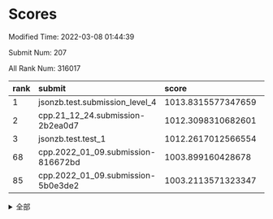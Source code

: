 # Scores

Modified Time: 2022-03-08 01:44:39

Submit Num: 207

All Rank Num: 316017

| rank |               submit               |       score        |       sigma        | pk_num |
| :--- | :--------------------------------- | :----------------- | :----------------- | :----- |
| 1    | jsonzb.test.submission_level_4     | 1013.8315577347659 | 0.8320600779592561 | 6107   |
| 2    | cpp.21_12_24.submission-2b2ea0d7   | 1012.3098310682601 | 0.7923616160129484 | 6105   |
| 3    | jsonzb.test.test_1                 | 1012.2617012566554 | 0.7986798132182181 | 6110   |
| 68   | cpp.2022_01_09.submission-816672bd | 1003.899160428678  | 0.7177716724873868 | 6104   |
| 85   | cpp.2022_01_09.submission-5b0e3de2 | 1003.2113571323347 | 0.7156236683371529 | 6104   |


<details>
<summary>全部</summary>

| rank |                 submit                 |       score        |       sigma        | pk_num |
| :--- | :------------------------------------- | :----------------- | :----------------- | :----- |
| 1    | jsonzb.test.submission_level_4         | 1013.8315577347659 | 0.8320600779592561 | 6107   |
| 2    | cpp.21_12_24.submission-2b2ea0d7       | 1012.3098310682601 | 0.7923616160129484 | 6105   |
| 3    | jsonzb.test.test_1                     | 1012.2617012566554 | 0.7986798132182181 | 6110   |
| 4    | gobigger.level_3.submission_level_3_39 | 1011.4372765209889 | 0.7831291507427985 | 6103   |
| 5    | gobigger.level_3.submission_level_3_11 | 1011.2284072979313 | 0.7676609216530137 | 6100   |
| 6    | gobigger.level_3.submission_level_3_46 | 1011.2228451010571 | 0.7711826474758955 | 6106   |
| 7    | gobigger.level_3.submission_level_3_43 | 1011.1117291619095 | 0.7700024501805669 | 6107   |
| 8    | gobigger.level_3.submission_level_3_17 | 1010.9549563597624 | 0.7653009915356862 | 6102   |
| 9    | gobigger.level_3.submission_level_3_21 | 1010.9373244289234 | 0.789335790350653  | 6101   |
| 10   | gobigger.level_3.submission_level_3_19 | 1010.9196264033228 | 0.7579942786331646 | 6110   |
| 11   | gobigger.level_3.submission_level_3_38 | 1010.698052555573  | 0.7812657028753289 | 6110   |
| 12   | gobigger.level_3.submission_level_3_49 | 1010.6446085136299 | 0.7565341530108214 | 6103   |
| 13   | gobigger.level_3.submission_level_3_36 | 1010.5108278333547 | 0.7893004770882844 | 6109   |
| 14   | gobigger.level_3.submission_level_3_13 | 1010.4840181248767 | 0.7691347490938281 | 6105   |
| 15   | gobigger.level_3.submission_level_3_41 | 1010.4783884242843 | 0.7451977986677747 | 6109   |
| 16   | gobigger.level_3.submission_level_3_6  | 1010.4253347378309 | 0.7719566837214792 | 6106   |
| 17   | gobigger.level_3.submission_level_3_14 | 1010.382065312934  | 0.7637222215549444 | 6109   |
| 18   | gobigger.level_3.submission_level_3_33 | 1010.3632355380839 | 0.7337567615109024 | 6107   |
| 19   | gobigger.level_3.submission_level_3_10 | 1010.2854164004805 | 0.7531713916713983 | 6107   |
| 20   | gobigger.level_3.submission_level_3_34 | 1010.1808167794396 | 0.7587516847489436 | 6108   |
| 21   | gobigger.level_3.submission_level_3_47 | 1010.1521287395027 | 0.7787537060725758 | 6105   |
| 22   | gobigger.level_3.submission_level_3_4  | 1010.0379931613095 | 0.7688587334583813 | 6101   |
| 23   | gobigger.level_3.submission_level_3_26 | 1009.987734158925  | 0.7542454391635609 | 6104   |
| 24   | gobigger.level_3.submission_level_3_22 | 1009.9678447736148 | 0.7394591550926034 | 6107   |
| 25   | gobigger.level_3.submission_level_3_44 | 1009.9675139893479 | 0.7466606511215477 | 6110   |
| 26   | gobigger.level_3.submission_level_3_16 | 1009.9372612563252 | 0.7487170493436087 | 6109   |
| 27   | gobigger.level_3.submission_level_3_40 | 1009.9150474574341 | 0.738729865371479  | 6108   |
| 28   | gobigger.level_3.submission_level_3_30 | 1009.889125759667  | 0.7527394006552628 | 6111   |
| 29   | gobigger.level_3.submission_level_3_23 | 1009.7861412500052 | 0.7284515569872563 | 6103   |
| 30   | gobigger.level_3.submission_level_3_27 | 1009.772753720773  | 0.7418704096812719 | 6103   |
| 31   | gobigger.level_3.submission_level_3_0  | 1009.6207169370101 | 0.7536740301292513 | 6110   |
| 32   | gobigger.level_3.submission_level_3_48 | 1009.5994382339666 | 0.7577015326952876 | 6107   |
| 33   | gobigger.level_3.submission_level_3_42 | 1009.4821115589658 | 0.7730962929454364 | 6109   |
| 34   | gobigger.level_3.submission_level_3_2  | 1009.4693813363253 | 0.7575116464927024 | 6109   |
| 35   | gobigger.level_3.submission_level_3_31 | 1009.4442018481185 | 0.7738315902077705 | 6105   |
| 36   | gobigger.level_3.submission_level_3_37 | 1009.3848429971672 | 0.758705304535023  | 6105   |
| 37   | gobigger.level_3.submission_level_3_15 | 1009.3641641942511 | 0.7446642456250342 | 6110   |
| 38   | gobigger.level_3.submission_level_3_8  | 1009.3633441217371 | 0.7718245933661926 | 6108   |
| 39   | gobigger.level_3.submission_level_3_5  | 1009.3351357053481 | 0.7446189795251109 | 6106   |
| 40   | gobigger.level_3.submission_level_3_1  | 1009.2792580353304 | 0.7532906396121988 | 6103   |
| 41   | gobigger.level_3.submission_level_3_3  | 1009.2627750517587 | 0.7517842864377776 | 6105   |
| 42   | gobigger.level_3.submission_level_3_32 | 1009.241556220963  | 0.7500138788136378 | 6105   |
| 43   | gobigger.level_3.submission_level_3_35 | 1009.2010892204058 | 0.7450681988254212 | 6104   |
| 44   | gobigger.level_3.submission_level_3_28 | 1009.1790672215614 | 0.745672819458182  | 6105   |
| 45   | gobigger.level_3.submission_level_3_18 | 1009.1325184428299 | 0.7386438642920619 | 6106   |
| 46   | gobigger.level_3.submission_level_3_7  | 1009.127727340489  | 0.7705892023882307 | 6107   |
| 47   | gobigger.level_3.submission_level_3_20 | 1008.9665589019589 | 0.7644671460951331 | 6108   |
| 48   | gobigger.level_3.submission_level_3_9  | 1008.8156319365015 | 0.7650960032995492 | 6106   |
| 49   | gobigger.level_3.submission_level_3_12 | 1008.7793147065847 | 0.7362029339496575 | 6112   |
| 50   | gobigger.level_3.submission_level_3_45 | 1008.7438426175637 | 0.7501365961749575 | 6103   |
| 51   | gobigger.level_3.submission_level_3_25 | 1008.7339529150963 | 0.7356002083775781 | 6102   |
| 52   | gobigger.level_3.submission_level_3_24 | 1008.564885244028  | 0.736565358925425  | 6107   |
| 53   | gobigger.level_3.submission_level_3_29 | 1008.4108609162147 | 0.7325147292561827 | 6110   |
| 54   | gobigger.level_1.submission_level_1_4  | 1004.6033376540532 | 0.7151919205533968 | 6106   |
| 55   | gobigger.level_1.submission_level_1_31 | 1004.4811043182431 | 0.7243976410163944 | 6107   |
| 56   | gobigger.level_1.submission_level_1_44 | 1004.4774554712618 | 0.719259838598028  | 6107   |
| 57   | gobigger.level_1.submission_level_1_5  | 1004.3257106389927 | 0.7145670274589283 | 6104   |
| 58   | gobigger.level_1.submission_level_1_42 | 1004.3141339108332 | 0.7142168967048202 | 6102   |
| 59   | gobigger.level_1.submission_level_1_12 | 1004.1852875513816 | 0.7186983866010918 | 6102   |
| 60   | gobigger.level_1.submission_level_1_39 | 1004.1235064177006 | 0.7092801943507921 | 6114   |
| 61   | gobigger.level_1.submission_level_1_10 | 1004.1084731970731 | 0.7362181806676583 | 6110   |
| 62   | gobigger.level_1.submission_level_1_47 | 1004.0780319257527 | 0.7124559577385274 | 6105   |
| 63   | gobigger.level_1.submission_level_1_45 | 1004.0305083793752 | 0.7093205551169046 | 6111   |
| 64   | gobigger.level_1.submission_level_1_37 | 1004.0195360213877 | 0.7141937485746421 | 6106   |
| 65   | gobigger.level_1.submission_level_1_14 | 1004.013537087394  | 0.7363298861820693 | 6114   |
| 66   | gobigger.level_1.submission_level_1_3  | 1003.9846427426801 | 0.7282098174133986 | 6105   |
| 67   | gobigger.level_1.submission_level_1_22 | 1003.9477718704385 | 0.7167365912082876 | 6108   |
| 68   | cpp.2022_01_09.submission-816672bd     | 1003.899160428678  | 0.7177716724873868 | 6104   |
| 69   | gobigger.level_1.submission_level_1_18 | 1003.8959596704558 | 0.7067510657416517 | 6102   |
| 70   | gobigger.level_1.submission_level_1_46 | 1003.8587452165976 | 0.7282649420291395 | 6109   |
| 71   | gobigger.level_1.submission_level_1_21 | 1003.7594186422361 | 0.7175654904285418 | 6108   |
| 72   | gobigger.level_1.submission_level_1_32 | 1003.7409043080576 | 0.7089241275495699 | 6106   |
| 73   | gobigger.level_1.submission_level_1_24 | 1003.7223970495239 | 0.7158147348478777 | 6105   |
| 74   | gobigger.level_1.submission_level_1_11 | 1003.6948504967168 | 0.7210899485844435 | 6103   |
| 75   | gobigger.level_1.submission_level_1_17 | 1003.6484005183255 | 0.7252498183419614 | 6109   |
| 76   | gobigger.level_1.submission_level_1_34 | 1003.6402809149183 | 0.7145796390813197 | 6111   |
| 77   | gobigger.level_1.submission_level_1_25 | 1003.5508615333201 | 0.7206872115838285 | 6106   |
| 78   | gobigger.level_1.submission_level_1_0  | 1003.5470364107921 | 0.7132061524571771 | 6106   |
| 79   | gobigger.level_1.submission_level_1_40 | 1003.5221320422468 | 0.7128220639498457 | 6107   |
| 80   | gobigger.level_1.submission_level_1_26 | 1003.4905556534917 | 0.7179475721993005 | 6109   |
| 81   | gobigger.level_1.submission_level_1_33 | 1003.4352790754185 | 0.7175884048169843 | 6105   |
| 82   | gobigger.level_1.submission_level_1_48 | 1003.4107571483814 | 0.7143360567161102 | 6110   |
| 83   | gobigger.level_1.submission_level_1_8  | 1003.3230045583805 | 0.7060101087225411 | 6106   |
| 84   | gobigger.level_1.submission_level_1_27 | 1003.3018786627899 | 0.7213789063498106 | 6105   |
| 85   | cpp.2022_01_09.submission-5b0e3de2     | 1003.2113571323347 | 0.7156236683371529 | 6104   |
| 86   | gobigger.level_1.submission_level_1_15 | 1003.1673475170951 | 0.7035156850377676 | 6108   |
| 87   | gobigger.level_1.submission_level_1_23 | 1003.1470195652965 | 0.7104649325156926 | 6115   |
| 88   | gobigger.level_1.submission_level_1_38 | 1003.1373295981592 | 0.7193108747786181 | 6107   |
| 89   | gobigger.level_1.submission_level_1_6  | 1003.0921155170615 | 0.7208244991048798 | 6107   |
| 90   | gobigger.level_1.submission_level_1_1  | 1003.0140604613133 | 0.7097538235871496 | 6113   |
| 91   | gobigger.level_1.submission_level_1_19 | 1003.013675950463  | 0.7173371169560893 | 6106   |
| 92   | gobigger.level_1.submission_level_1_36 | 1002.9502281482902 | 0.7126560111598167 | 6103   |
| 93   | gobigger.level_1.submission_level_1_9  | 1002.946526245755  | 0.707565178414895  | 6102   |
| 94   | gobigger.level_1.submission_level_1_41 | 1002.9403319056479 | 0.7160186367311584 | 6103   |
| 95   | gobigger.level_1.submission_level_1_16 | 1002.7600412761177 | 0.7196785820226159 | 6108   |
| 96   | gobigger.level_1.submission_level_1_29 | 1002.6356252479634 | 0.7208431408305424 | 6106   |
| 97   | gobigger.level_1.submission_level_1_30 | 1002.5596038851577 | 0.7194750772407411 | 6106   |
| 98   | gobigger.level_1.submission_level_1_7  | 1002.4769121176337 | 0.7177699400945718 | 6105   |
| 99   | gobigger.level_1.submission_level_1_35 | 1002.3994575794261 | 0.7200193046262915 | 6107   |
| 100  | gobigger.level_1.submission_level_1_49 | 1002.3098843623051 | 0.7114596951630842 | 6107   |
| 101  | gobigger.level_1.submission_level_1_20 | 1002.2722279412321 | 0.7100646355865252 | 6109   |
| 102  | gobigger.level_1.submission_level_1_13 | 1002.1773565218075 | 0.6955642443434394 | 6109   |
| 103  | gobigger.level_1.submission_level_1_2  | 1002.1520788220342 | 0.7167774468960778 | 6104   |
| 104  | gobigger.level_1.submission_level_1_43 | 1002.0083990464234 | 0.7003090696439214 | 6110   |
| 105  | gobigger.level_1.submission_level_1_28 | 1001.5691831719311 | 0.7053648441176037 | 6109   |
| 106  | gobigger.random.submission_random_8    | 997.498021937963   | 0.7151834483718171 | 6107   |
| 107  | gobigger.random.submission_random_7    | 997.1212593542684  | 0.7128731344516689 | 6108   |
| 108  | gobigger.random.submission_random_0    | 997.0988491673581  | 0.6930791340003186 | 6110   |
| 109  | gobigger.random.submission_random_36   | 997.0231632832981  | 0.6983050290158418 | 6103   |
| 110  | gobigger.random.submission_random_17   | 997.0199097589953  | 0.7016166673733746 | 6105   |
| 111  | gobigger.random.submission_random_18   | 997.0002035734511  | 0.6956025260049159 | 6107   |
| 112  | gobigger.random.submission_random_26   | 996.853901800739   | 0.7098277678913603 | 6110   |
| 113  | gobigger.random.submission_random_49   | 996.6746181011378  | 0.7138127880602673 | 6108   |
| 114  | gobigger.random.submission_random_30   | 996.6509132830448  | 0.7043942508155401 | 6103   |
| 115  | gobigger.random.submission_random_16   | 996.6484300995423  | 0.7102521091854832 | 6108   |
| 116  | gobigger.random.submission_random_15   | 996.6145973856143  | 0.6948945806074569 | 6108   |
| 117  | gobigger.random.submission_random_42   | 996.547467216888   | 0.705949618898444  | 6106   |
| 118  | gobigger.random.submission_random_45   | 996.5294024842276  | 0.7227051763520373 | 6107   |
| 119  | gobigger.random.submission_random_3    | 996.4760680076225  | 0.7085258467905335 | 6103   |
| 120  | gobigger.random.submission_random_28   | 996.440189521337   | 0.7159227890224463 | 6105   |
| 121  | gobigger.random.submission_random_13   | 996.4383335264209  | 0.7144850435909592 | 6107   |
| 122  | gobigger.random.submission_random_11   | 996.4324695176651  | 0.7181676224755849 | 6108   |
| 123  | gobigger.random.submission_random_33   | 996.3861366593958  | 0.7184043494595596 | 6105   |
| 124  | gobigger.random.submission_random_21   | 996.3173789293513  | 0.7168831993877659 | 6108   |
| 125  | gobigger.random.submission_random_20   | 996.2776838296948  | 0.7047841726052437 | 6104   |
| 126  | gobigger.random.submission_random_47   | 996.242315397877   | 0.7136620214234098 | 6109   |
| 127  | gobigger.random.submission_random_43   | 996.2419265832782  | 0.7061463745993279 | 6102   |
| 128  | gobigger.random.submission_random_44   | 996.1862301476411  | 0.7206059646308948 | 6104   |
| 129  | gobigger.random.submission_random_29   | 996.1749114269041  | 0.7167529806300326 | 6110   |
| 130  | gobigger.random.submission_random_39   | 996.1578095110879  | 0.7114838621914671 | 6108   |
| 131  | gobigger.random.submission_random_31   | 996.1363947852024  | 0.7134438527505352 | 6105   |
| 132  | gobigger.random.submission_random_32   | 996.1093839057866  | 0.7007783042654478 | 6108   |
| 133  | gobigger.random.submission_random_40   | 996.0886720394428  | 0.7203089062740426 | 6108   |
| 134  | gobigger.random.submission_random_41   | 996.0448550466305  | 0.7180822287350171 | 6108   |
| 135  | gobigger.random.submission_random_1    | 996.0248620271311  | 0.7029323774021465 | 6104   |
| 136  | gobigger.random.submission_random_14   | 996.0213808387875  | 0.7136233387393628 | 6106   |
| 137  | gobigger.random.submission_random_5    | 995.9914144682907  | 0.7135412275052134 | 6106   |
| 138  | gobigger.random.submission_random_23   | 995.9841859571156  | 0.7123129466425064 | 6107   |
| 139  | gobigger.random.submission_random_9    | 995.7971783316068  | 0.7103917947960968 | 6110   |
| 140  | gobigger.random.submission_random_38   | 995.7956665789186  | 0.7153805619921211 | 6104   |
| 141  | gobigger.random.submission_random_48   | 995.7952739026207  | 0.7048445577568906 | 6114   |
| 142  | gobigger.random.submission_random_24   | 995.7539600846353  | 0.7191514919430041 | 6100   |
| 143  | gobigger.random.submission_random_6    | 995.7369938369534  | 0.7185688596302814 | 6105   |
| 144  | gobigger.random.submission_random_10   | 995.7295077872378  | 0.711443102288416  | 6110   |
| 145  | gobigger.random.submission_random_37   | 995.5740514023531  | 0.7234159275569836 | 6109   |
| 146  | gobigger.random.submission_random_22   | 995.5422893431588  | 0.7115670164054119 | 6105   |
| 147  | gobigger.random.submission_random_46   | 995.4381254022037  | 0.7158955382828739 | 6104   |
| 148  | gobigger.random.submission_random_34   | 995.42458716631    | 0.7114394294215324 | 6106   |
| 149  | gobigger.random.submission_random_12   | 995.2016221268884  | 0.7051320280697373 | 6105   |
| 150  | gobigger.random.submission_random_27   | 995.1852709214041  | 0.7169779189115643 | 6104   |
| 151  | gobigger.random.submission_random_25   | 994.7987984512326  | 0.7106383418019658 | 6108   |
| 152  | gobigger.random.submission_random_35   | 994.6386371816844  | 0.7200744315575954 | 6106   |
| 153  | gobigger.random.submission_random_4    | 994.5343223035289  | 0.7141322754099841 | 6110   |
| 154  | gobigger.random.submission_random_2    | 994.4338269979013  | 0.732815043597457  | 6107   |
| 155  | gobigger.random.submission_random_19   | 994.3225464759871  | 0.7201615784920491 | 6098   |
| 156  | gobigger.level_2.submission_level_2_12 | 993.9720917497873  | 0.7341080407125854 | 6101   |
| 157  | gobigger.level_2.submission_level_2_3  | 993.8073607595437  | 0.7293273506230524 | 6107   |
| 158  | gobigger.level_2.submission_level_2_7  | 993.774280883607   | 0.7314956240717589 | 6107   |
| 159  | gobigger.level_2.submission_level_2_25 | 993.7592354800818  | 0.7333564456273597 | 6107   |
| 160  | gobigger.level_2.submission_level_2_28 | 993.7048535431518  | 0.7488097934721202 | 6110   |
| 161  | gobigger.level_2.submission_level_2_34 | 993.3177601088719  | 0.7392763116572401 | 6105   |
| 162  | gobigger.level_2.submission_level_2_48 | 993.2986112883242  | 0.7448725347562836 | 6115   |
| 163  | gobigger.level_2.submission_level_2_32 | 993.2875795484974  | 0.7325426969091008 | 6104   |
| 164  | gobigger.level_2.submission_level_2_43 | 993.2389608204744  | 0.731943448373167  | 6107   |
| 165  | gobigger.level_2.submission_level_2_36 | 993.1626153487045  | 0.7459000965713593 | 6109   |
| 166  | gobigger.level_2.submission_level_2_21 | 993.0488778626004  | 0.7266792415392552 | 6106   |
| 167  | gobigger.level_2.submission_level_2_26 | 992.9369985576333  | 0.736223314424007  | 6112   |
| 168  | gobigger.level_2.submission_level_2_2  | 992.9297037966181  | 0.7487295778444517 | 6106   |
| 169  | gobigger.level_2.submission_level_2_38 | 992.9213906794947  | 0.7479538630732216 | 6105   |
| 170  | gobigger.level_2.submission_level_2_49 | 992.7260245850464  | 0.7400356779557034 | 6108   |
| 171  | gobigger.level_2.submission_level_2_39 | 992.7136495095532  | 0.7386215192294263 | 6110   |
| 172  | gobigger.level_2.submission_level_2_47 | 992.6393244953668  | 0.7449753099883802 | 6112   |
| 173  | gobigger.level_2.submission_level_2_19 | 992.5478584371939  | 0.7399773547192042 | 6108   |
| 174  | gobigger.level_2.submission_level_2_27 | 992.5251933191046  | 0.7530690335290299 | 6109   |
| 175  | gobigger.level_2.submission_level_2_0  | 992.4458288087197  | 0.7361045297676709 | 6108   |
| 176  | gobigger.level_2.submission_level_2_46 | 992.4259926442317  | 0.7379092387294867 | 6105   |
| 177  | gobigger.level_2.submission_level_2_15 | 992.2306011350026  | 0.7440753343013373 | 6105   |
| 178  | gobigger.level_2.submission_level_2_42 | 992.1615140642091  | 0.7425731081856578 | 6109   |
| 179  | gobigger.level_2.submission_level_2_13 | 992.1500524259552  | 0.735704263083704  | 6111   |
| 180  | gobigger.level_2.submission_level_2_5  | 992.1487061753352  | 0.743426318073192  | 6105   |
| 181  | gobigger.level_2.submission_level_2_30 | 992.1189916482944  | 0.7388468784589006 | 6108   |
| 182  | gobigger.level_2.submission_level_2_33 | 991.9989427312524  | 0.7390318260786924 | 6104   |
| 183  | gobigger.level_2.submission_level_2_22 | 991.8794181415541  | 0.7626367005378987 | 6102   |
| 184  | gobigger.level_2.submission_level_2_41 | 991.8606793845692  | 0.7589866009146808 | 6101   |
| 185  | gobigger.level_2.submission_level_2_23 | 991.8302408957462  | 0.7388873760017995 | 6104   |
| 186  | gobigger.level_2.submission_level_2_9  | 991.797802287248   | 0.752620727443731  | 6104   |
| 187  | gobigger.level_2.submission_level_2_18 | 991.7934225683291  | 0.7622083639933926 | 6113   |
| 188  | gobigger.level_2.submission_level_2_8  | 991.7651966131166  | 0.7471103482070148 | 6108   |
| 189  | gobigger.level_2.submission_level_2_11 | 991.7594480458495  | 0.741338689439538  | 6109   |
| 190  | gobigger.level_2.submission_level_2_44 | 991.6981698713648  | 0.7511184217111685 | 6108   |
| 191  | gobigger.level_2.submission_level_2_14 | 991.5310093501749  | 0.7439835898927999 | 6108   |
| 192  | gobigger.level_2.submission_level_2_10 | 991.5196765841575  | 0.7584808338940564 | 6105   |
| 193  | gobigger.level_2.submission_level_2_37 | 991.4470062357607  | 0.7450068411700844 | 6108   |
| 194  | gobigger.level_2.submission_level_2_16 | 991.435706966285   | 0.7396174453661878 | 6110   |
| 195  | gobigger.level_2.submission_level_2_4  | 991.3934345530118  | 0.7812014269585437 | 6102   |
| 196  | gobigger.level_2.submission_level_2_31 | 991.2931079218728  | 0.7722515426360038 | 6108   |
| 197  | gobigger.level_2.submission_level_2_45 | 991.2613557935123  | 0.7582738730917414 | 6103   |
| 198  | gobigger.level_2.submission_level_2_29 | 991.1533405081419  | 0.7630138488056523 | 6110   |
| 199  | gobigger.level_2.submission_level_2_17 | 990.6768476635509  | 0.7706995329344682 | 6110   |
| 200  | gobigger.level_2.submission_level_2_1  | 990.5168723068775  | 0.75592951978047   | 6104   |
| 201  | gobigger.level_2.submission_level_2_24 | 990.5102116856043  | 0.7587551700805166 | 6103   |
| 202  | gobigger.level_2.submission_level_2_6  | 990.2382643192112  | 0.7930147668375566 | 6103   |
| 203  | gobigger.level_2.submission_level_2_20 | 989.8531326749655  | 0.7659985256280608 | 6103   |
| 204  | gobigger.level_2.submission_level_2_35 | 989.8503472030886  | 0.7877589601252596 | 6108   |
| 205  | gobigger.level_2.submission_level_2_40 | 989.33915199151    | 0.7917734036573618 | 6106   |
| 206  | gobigger.none.submission_none_1        | 978.5881295597752  | 1.2821991498527714 | 6105   |
| 207  | gobigger.none.submission_none_0        | 976.3790955629453  | 1.4692601974480772 | 6106   |

</details>